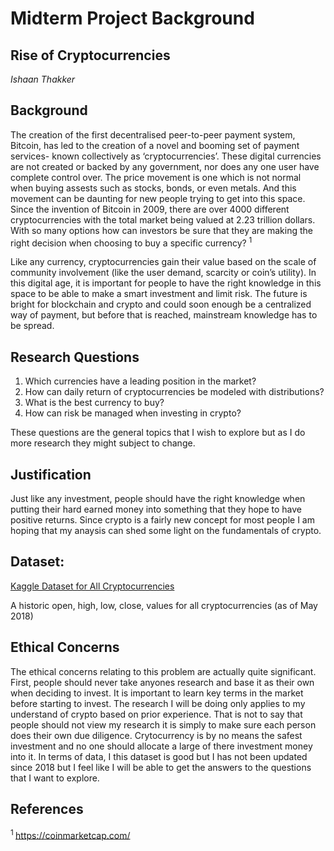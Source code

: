 # Midterm Project Background

## Rise of Cryptocurrencies


*Ishaan Thakker*


## Background


The creation of the first decentralised peer-to-peer payment system, Bitcoin, has led to the creation of a novel and booming set of payment services- known collectively as ‘cryptocurrencies’. These digital currencies are not created or backed by any government, nor does any one user have complete control over. The price movement is one which is not normal when buying assests such as stocks, bonds, or even metals. And this movement can be daunting for new people trying to get into this space. Since the invention of Bitcoin in 2009, there are over 4000 different cryptocurrencies with the total market being valued at 2.23 trillion dollars. With so many options how can investors be sure that they are making the right decision when choosing to buy a specific currency? <sup> 1 <sup>

Like any currency, cryptocurrencies gain their value based on the scale of community involvement (like the user demand, scarcity or coin’s utility). In this digital age, it is important for people to have the right knowledge in this space to be able to make a smart investment and limit risk. The future is bright for blockchain and crypto and could soon enough be a centralized way of payment, but before that is reached, mainstream knowledge has to be spread.

## Research Questions


1. Which currencies have a leading position in the market?
2. How can daily return of cryptocurrencies be modeled with distributions?
3. What is the best currency to buy?
4. How can risk be managed when investing in crypto?

These questions are the general topics that I wish to explore but as I do more research they might subject to change.


## Justification


Just like any investment, people should have the right knowledge when putting their hard earned money into something that they hope to have positive returns. Since crypto is a fairly new concept for most people I am hoping that my anaysis can shed some light on the fundamentals of crypto.

## Dataset:


[Kaggle Dataset for All Cryptocurrencies](https://www.kaggle.com/jessevent/all-crypto-currencies)


A historic open, high, low, close, values for all cryptocurrencies (as of May 2018)


## Ethical Concerns


The ethical concerns relating to this problem are actually quite significant. First, people should never take anyones research and base it as their own when deciding to invest. It is important to learn key terms in the market before starting to invest. The research I will be doing only applies to my understand of crypto based on prior experience. That is not to say that people should not view my research it is simply to make sure each person does their own due diligence. Crytocurrency is by no means the safest investment and no one should allocate a large of there investment money into it. In terms of data, I this dataset is good but I has not been updated since 2018 but I feel like I will be able to get the answers to the questions that I want to explore.


## References


<sup>1 </sup>  https://coinmarketcap.com/



```python

```
